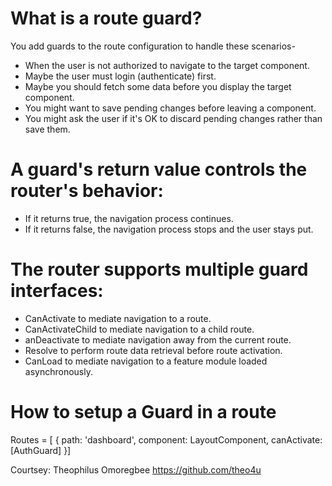 # What is a route guard?
You add guards to the route configuration to handle these scenarios-
- When  the user is not authorized to navigate to the target component.
- Maybe the user must login (authenticate) first.
- Maybe you should fetch some data before you display the target component.
- You might want to save pending changes before leaving a component.
- You might ask the user if it's OK to discard pending changes rather than save them.

# A guard's return value controls the router's behavior:
- If it returns true, the navigation process continues.
- If it returns false, the navigation process stops and the user stays put.

# The router supports multiple guard interfaces:
- CanActivate to mediate navigation to a route.
- CanActivateChild to mediate navigation to a child route.
- anDeactivate to mediate navigation away from the current route.
- Resolve to perform route data retrieval before route activation.
- CanLoad to mediate navigation to a feature module loaded asynchronously.

# How to setup a Guard in a route
Routes = [
  {
    path: 'dashboard',
    component: LayoutComponent,
    canActivate: [AuthGuard]
}]

Courtsey: Theophilus Omoregbee
https://github.com/theo4u
